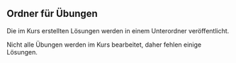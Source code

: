 
## Ordner für Übungen

Die im Kurs erstellten Lösungen werden in einem Unterordner veröffentlicht.

Nicht alle Übungen werden im Kurs bearbeitet, daher fehlen einige Lösungen.

